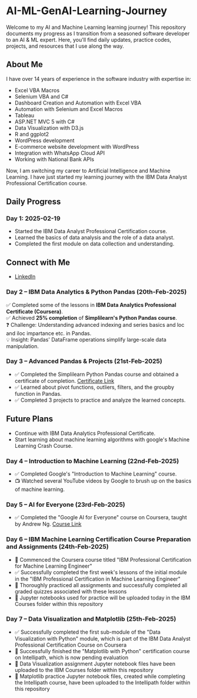 # AI-ML-GenAI-Learning-Journey

Welcome to my AI and Machine Learning learning journey! This repository documents my progress as I transition from a seasoned software developer to an AI & ML expert. Here, you'll find daily updates, practice codes, projects, and resources that I use along the way.

## About Me

I have over 14 years of experience in the software industry with expertise in:
- Excel VBA Macros
- Selenium VBA and C#
- Dashboard Creation and Automation with Excel VBA
- Automation with Selenium and Excel Macros
- Tableau
- ASP.NET MVC 5 with C#
- Data Visualization with D3.js
- R and ggplot2
- WordPress development
- E-commerce website development with WordPress
- Integration with WhatsApp Cloud API
- Working with National Bank APIs

Now, I am switching my career to Artificial Intelligence and Machine Learning. I have just started my learning journey with the IBM Data Analyst Professional Certification course.

## Daily Progress

### Day 1: 2025-02-19
- Started the IBM Data Analyst Professional Certification course.
- Learned the basics of data analysis and the role of a data analyst.
- Completed the first module on data collection and understanding.


## Connect with Me

- [LinkedIn](https://www.linkedin.com/in/ramakrishna-aiml)

### Day 2 – IBM Data Analytics & Python Pandas (20th-Feb-2025)
✅ Completed some of the lessons in **IBM Data Analytics Professional Certificate (Coursera)**.  
✅ Achieved **25% completion** of **Simplilearn's Python Pandas course**.  
❓ Challenge: Understanding advanced indexing and series basics and loc and iloc impartance etc. in Pandas.  
💡 Insight: Pandas' DataFrame operations simplify large-scale data manipulation.

### Day 3 – Advanced Pandas & Projects (21st-Feb-2025)
- ✅ Completed the Simplilearn Python Pandas course and obtained a certificate of completion. [Certificate Link](https://certificates.simplicdn.net/share/7942221_82198091740179698778.pdf)
- ✅ Learned about pivot functions, outliers, filters, and the groupby function in Pandas.
- ✅ Completed 3 projects to practice and analyze the learned concepts.

## Future Plans
- Continue with IBM Data Analytics Professional Certificate.
- Start learning about machine learning algorithms with google's Machine Learning Crash Course.

### Day 4 – Introduction to Machine Learning (22nd-Feb-2025)
- ✅ Completed Google's "Introduction to Machine Learning" course.
- 📺 Watched several YouTube videos by Google to brush up on the basics of machine learning.

### Day 5 – AI for Everyone (23rd-Feb-2025)
- ✅ Completed the "Google AI for Everyone" course on Coursera, taught by Andrew Ng. [Course Link](https://www.coursera.org/learn/ai-for-everyone)

### Day 6 – IBM Machine Learning Certification Course Preparation and Assignments  (24th-Feb-2025)
- 📘 Commenced the Coursera course titled "IBM Professional Certification for Machine Learning Engineer"
- ✅ Successfully completed the first week's lessons of the initial module in the "IBM Professional Certification in Machine Learning Engineer"
- 📝 Thoroughly practiced all assignments and successfully completed all graded quizzes associated with these lessons
- 📂 Jupyter notebooks used for practice will be uploaded today in the IBM Courses folder within this repository

### Day 7 – Data Visualization and Matplotlib (25th-Feb-2025)
- ✅ Successfully completed the first sub-module of the "Data Visualization with Python" module, which is part of the IBM Data Analyst Professional Certification Course on Coursera
- 🏅 Successfully finished the "Matplotlib with Python" certification course on Intellipath, which is now pending evaluation
- 📂 Data Visualization assignment Jupyter notebook files have been uploaded to the IBM Courses folder within this repository
- 📂 Matplotlib practice Jupyter notebook files, created while completing the Intellipath course, have been uploaded to the Intellipath folder within this repository